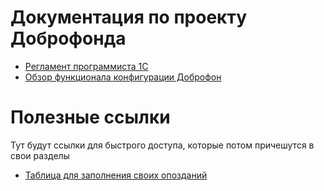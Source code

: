 # Документация по проекту Доброфонда

* <a href="Техническая/Регламент разработки программиста 1С.MD"  >Регламент программиста 1С</a>
* [Обзор функционала конфигурации Доброфон](https://www.youtube.com/channel/UCIlXzqKER_QuUiHYevDh3Og)

# Полезные ссылки

Тут будут ссылки для быстрого доступа, которые потом причешутся в свои разделы
* [Таблица для заполнения своих опозданий](https://docs.google.com/spreadsheets/d/10D5-e6puIki-JfvQ5cYn8nqLFhOkkQ5CyymG0qS0rGQ/edit?usp=sharing)
